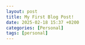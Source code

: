 ```yaml
---
layout: post
title: My First Blog Post!
date: 2025-02-18 15:37 +0200
categories: [Personal]
tags: [personal]
---
```

